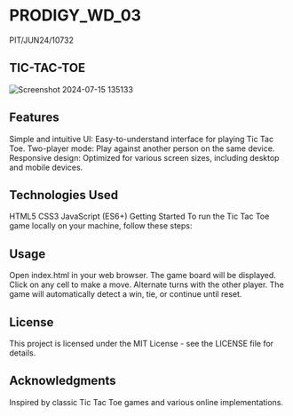 # PRODIGY_WD_03
PIT/JUN24/10732
## TIC-TAC-TOE
![Screenshot 2024-07-15 135133](https://github.com/user-attachments/assets/bc511da2-b43e-4fb5-ba20-45902572acb5)
## Features
Simple and intuitive UI: Easy-to-understand interface for playing Tic Tac Toe.
Two-player mode: Play against another person on the same device.
Responsive design: Optimized for various screen sizes, including desktop and mobile devices.
## Technologies Used
HTML5
CSS3
JavaScript (ES6+)
Getting Started
To run the Tic Tac Toe game locally on your machine, follow these steps:
## Usage
Open index.html in your web browser.
The game board will be displayed.
Click on any cell to make a move.
Alternate turns with the other player.
The game will automatically detect a win, tie, or continue until reset.

## License
This project is licensed under the MIT License - see the LICENSE file for details.

## Acknowledgments
Inspired by classic Tic Tac Toe games and various online implementations.

